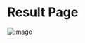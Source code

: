 # Result Page
![image](https://user-images.githubusercontent.com/28224655/127423770-c4c2117e-bdd8-46c9-92de-f81974e4f208.png)
